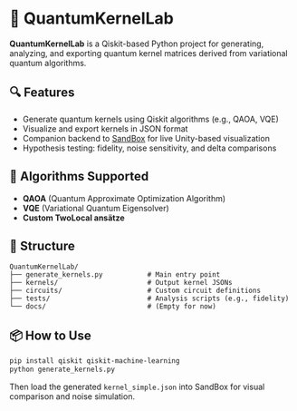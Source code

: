 # 🧠 QuantumKernelLab

**QuantumKernelLab** is a Qiskit-based Python project for generating, analyzing, and exporting quantum kernel matrices derived from variational quantum algorithms.

## 🔍 Features

- Generate quantum kernels using Qiskit algorithms (e.g., QAOA, VQE)
- Visualize and export kernels in JSON format
- Companion backend to [SandBox](https://github.com/SeanDeanLawlor/SandBox) for live Unity-based visualization
- Hypothesis testing: fidelity, noise sensitivity, and delta comparisons

## 🧪 Algorithms Supported

- **QAOA** (Quantum Approximate Optimization Algorithm)
- **VQE** (Variational Quantum Eigensolver)
- **Custom TwoLocal ansätze**

## 🧩 Structure

```
QuantumKernelLab/
├── generate_kernels.py           # Main entry point
├── kernels/                      # Output kernel JSONs
├── circuits/                     # Custom circuit definitions
├── tests/                        # Analysis scripts (e.g., fidelity)
└── docs/                         # (Empty for now)
```

## 📦 How to Use

```bash
pip install qiskit qiskit-machine-learning
python generate_kernels.py
```

Then load the generated `kernel_simple.json` into SandBox for visual comparison and noise simulation.
